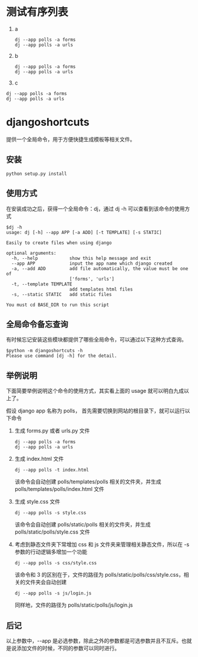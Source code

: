# 测试有序列表
1. a
    ```
    dj --app polls -a forms
    dj --app polls -a urls
    ```
2. b
    ```
    dj --app polls -a forms
    dj --app polls -a urls
    ```
3. c
  ```
  dj --app polls -a forms
  dj --app polls -a urls
  ```

# djangoshortcuts

提供一个全局命令，用于方便快捷生成模板等相关文件。  

## 安装
```
python setup.py install
```

## 使用方式

在安装成功之后，获得一个全局命令：dj，通过 dj -h 可以查看到该命令的使用方式  
```
$dj -h
usage: dj [-h] --app APP [-a ADD] [-t TEMPLATE] [-s STATIC]

Easily to create files when using django

optional arguments:
  -h, --help            show this help message and exit
  --app APP             input the app name which django created
  -a, --add ADD         add file automatically, the value must be one of
                        ['forms', 'urls']
  -t, --template TEMPLATE
                        add templates html files
  -s, --static STATIC   add static files

You must cd BASE_DIR to run this script
```

## 全局命令备忘查询

有时候忘记安装这些模块都提供了哪些全局命令，可以通过以下这种方式查询。  
```
$python -m djangoshortcuts -h
Please use command [dj -h] for the detail.
```

## 举例说明

下面简要举例说明这个命令的使用方式，其实看上面的 usage 就可以明白九成以上了。  

假设 django app 名称为 polls， 首先需要切换到网站的根目录下，就可以运行以下命令   

1. 生成 forms.py 或者 urls.py 文件
    ```
    dj --app polls -a forms
    dj --app polls -a urls
    ```

2. 生成 index.html 文件
    ```
    dj --app polls -t index.html
    ```
    该命令会自动创建 polls/templates/polls 相关的文件夹，并生成 polls/templates/polls/index.html 文件  

3. 生成 style.css 文件  
    ```
    dj --app polls -s style.css
    ```
    该命令会自动创建 polls/static/polls 相关的文件夹，并生成 polls/static/polls/style.css 文件 

4. 考虑到静态文件夹下常增加 css 和 js 文件夹来管理相关静态文件，所以在 -s 参数的行动逻辑多增加一个功能  
    ```
    dj --app polls -s css/style.css
    ```
    该命令和 3 的区别在于，文件的路径为 polls/static/polls/css/style.css，相关的文件夹会自动创建  
    ```
    dj --app polls -s js/login.js
    ```
    同样地，文件的路径为 polls/static/polls/js/login.js  

## 后记
以上参数中，--app 是必选参数，除此之外的参数都是可选参数并且不互斥。也就是说添加文件的时候，不同的参数可以同时进行。
